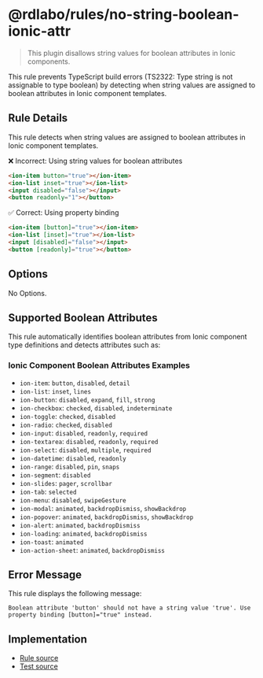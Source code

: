 # @rdlabo/rules/no-string-boolean-ionic-attr

> This plugin disallows string values for boolean attributes in Ionic components.

This rule prevents TypeScript build errors (TS2322: Type string is not assignable to type boolean) by detecting when string values are assigned to boolean attributes in Ionic component templates.

## Rule Details

This rule detects when string values are assigned to boolean attributes in Ionic component templates.

❌ Incorrect: Using string values for boolean attributes

```html
<ion-item button="true"></ion-item>
<ion-list inset="true"></ion-list>
<input disabled="false"></input>
<button readonly="1"></button>
```

✅ Correct: Using property binding

```html
<ion-item [button]="true"></ion-item>
<ion-list [inset]="true"></ion-list>
<input [disabled]="false"></input>
<button [readonly]="true"></button>
```

## Options

No Options.

## Supported Boolean Attributes

This rule automatically identifies boolean attributes from Ionic component type definitions and detects attributes such as:

### Ionic Component Boolean Attributes Examples

- `ion-item`: `button`, `disabled`, `detail`
- `ion-list`: `inset`, `lines`
- `ion-button`: `disabled`, `expand`, `fill`, `strong`
- `ion-checkbox`: `checked`, `disabled`, `indeterminate`
- `ion-toggle`: `checked`, `disabled`
- `ion-radio`: `checked`, `disabled`
- `ion-input`: `disabled`, `readonly`, `required`
- `ion-textarea`: `disabled`, `readonly`, `required`
- `ion-select`: `disabled`, `multiple`, `required`
- `ion-datetime`: `disabled`, `readonly`
- `ion-range`: `disabled`, `pin`, `snaps`
- `ion-segment`: `disabled`
- `ion-slides`: `pager`, `scrollbar`
- `ion-tab`: `selected`
- `ion-menu`: `disabled`, `swipeGesture`
- `ion-modal`: `animated`, `backdropDismiss`, `showBackdrop`
- `ion-popover`: `animated`, `backdropDismiss`, `showBackdrop`
- `ion-alert`: `animated`, `backdropDismiss`
- `ion-loading`: `animated`, `backdropDismiss`
- `ion-toast`: `animated`
- `ion-action-sheet`: `animated`, `backdropDismiss`

## Error Message

This rule displays the following message:

```
Boolean attribute 'button' should not have a string value 'true'. Use property binding [button]="true" instead.
```

## Implementation

- [Rule source](../../src/rules/no-string-boolean-ionic-attr.ts)
- [Test source](../../tests/rules/no-string-boolean-ionic-attr.ts)
